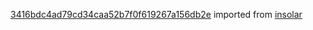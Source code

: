 [3416bdc4ad79cd34caa52b7f0f619267a156db2e](https://github.com/insolar/insolar/commit/3416bdc4ad79cd34caa52b7f0f619267a156db2e) imported from [insolar](https://github.com/insolar/insolar)
